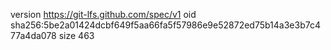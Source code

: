 version https://git-lfs.github.com/spec/v1
oid sha256:5be2a01424dcbf649f5aa66fa5f57986e9e52872ed75b14a3e3b7c477a4da078
size 463
